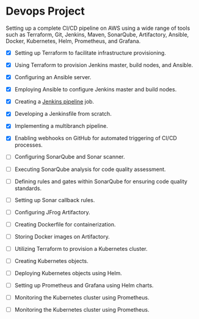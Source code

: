 # Devops Project

Setting up a complete CI/CD pipeline on AWS using a wide range of tools such as Terraform, Git, Jenkins, Maven, SonarQube, Artifactory, Ansible, Docker, Kubernetes, Helm, Prometheus, and Grafana.

- [x] Setting up Terraform to facilitate infrastructure provisioning.

- [x] Using Terraform to provision Jenkins master, build nodes, and Ansible.

- [x] Configuring an Ansible server.

- [x] Employing Ansible to configure Jenkins master and build nodes.

- [x] Creating a [Jenkins pipeline](https://github.com/cosmicqbit/tweet-trend) job.

- [x] Developing a Jenkinsfile from scratch.

- [x] Implementing a multibranch pipeline.

- [x] Enabling webhooks on GitHub for automated triggering of CI/CD processes.

- [ ] Configuring SonarQube and Sonar scanner.

- [ ] Executing SonarQube analysis for code quality assessment.

- [ ] Defining rules and gates within SonarQube for ensuring code quality standards.

- [ ] Setting up Sonar callback rules.

- [ ] Configuring JFrog Artifactory.

- [ ] Creating Dockerfile for containerization.

- [ ] Storing Docker images on Artifactory.

- [ ] Utilizing Terraform to provision a Kubernetes cluster.

- [ ] Creating Kubernetes objects.

- [ ] Deploying Kubernetes objects using Helm.

- [ ] Setting up Prometheus and Grafana using Helm charts.

- [ ] Monitoring the Kubernetes cluster using Prometheus.

- [ ] Monitoring the Kubernetes cluster using Prometheus.
